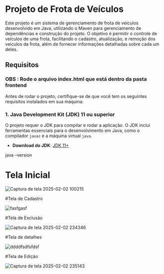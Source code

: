 # Projeto de Frota de Veículos

Este projeto é um sistema de gerenciamento de frota de veículos desenvolvido em Java, utilizando o Maven para gerenciamento de dependências e construção do projeto. O objetivo é permitir o controle de veículos de uma frota, facilitando o cadastro, atualização, e remoção dos veículos da frota, além de fornecer informações detalhadas sobre cada um deles.

## Requisitos
### **OBS : Rode o arquivo index.html que está dentro da pasta frontend**
Antes de rodar o projeto, certifique-se de que você tem os seguintes requisitos instalados em sua máquina:

### 1. **Java Development Kit (JDK) 11 ou superior**

O projeto requer o JDK para compilar e rodar a aplicação. O JDK inclui ferramentas essenciais para o desenvolvimento em Java, como o compilador `javac` e a máquina virtual `java`.

- **Download do JDK**: [JDK 11+](https://www.oracle.com/java/technologies/javase-jdk11-downloads.html)

java –version


# Tela Inicial

![Captura de tela 2025-02-02 100215](https://github.com/user-attachments/assets/22b96bbd-10f6-4a95-8bdb-af7a1c93b266)

#Tela de Cadastro

![fasfgasf](https://github.com/user-attachments/assets/35083ce9-31cf-49d4-93df-0d40521c49de)

#Tela de Exclusão 

![Captura de tela 2025-02-02 234346](https://github.com/user-attachments/assets/b75bf0f2-1165-4bd5-8f95-fbf1c45a46b0)

#Tela de detalhes 

![ddddfsdfsfdsf](https://github.com/user-attachments/assets/c53662c8-cc15-40bb-80c8-779863379969)

#Tela de Edição 

![Captura de tela 2025-02-02 235143](https://github.com/user-attachments/assets/2bb54bf3-fde7-4c2e-9101-8c315a725bda)

